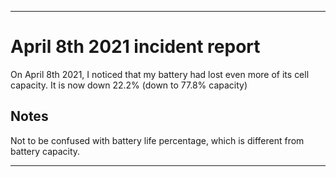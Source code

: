 
***

# April 8th 2021 incident report

On April 8th 2021, I noticed that my battery had lost even more of its cell capacity. It is now down 22.2% (down to 77.8% capacity)

## Notes

Not to be confused with battery life percentage, which is different from battery capacity.

***
